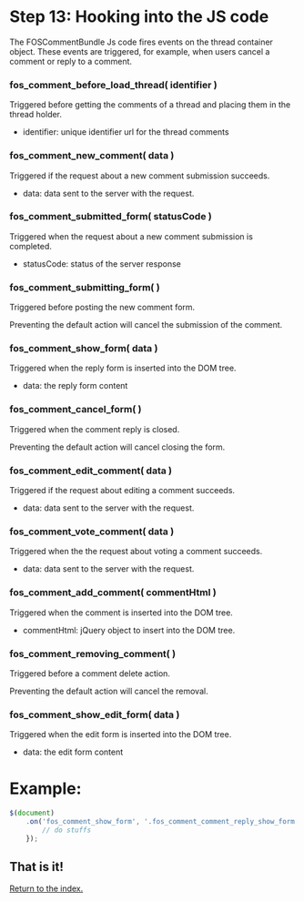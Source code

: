 Step 13: Hooking into the JS code
=================================

The FOSCommentBundle Js code fires events on the thread container object.
These events are triggered, for example, when users cancel a comment or reply to a comment.


### fos_comment_before_load_thread( identifier )

Triggered before getting the comments of a thread and placing them in the thread holder.

- identifier: unique identifier url for the thread comments


### fos_comment_new_comment( data )

Triggered if the request about a new comment submission succeeds.

- data: data sent to the server with the request.


### fos_comment_submitted_form( statusCode )

Triggered when the request about a new comment submission is completed.

 - statusCode: status of the server response


### fos_comment_submitting_form(  )

Triggered before posting the new comment form.

Preventing the default action will cancel the submission of the comment.

### fos_comment_show_form( data )

Triggered when the reply form is inserted into the DOM tree.

 - data: the reply form content


### fos_comment_cancel_form(  )

Triggered when the comment reply is closed.

Preventing the default action will cancel closing the form.

### fos_comment_edit_comment( data )

Triggered if the request about editing a comment succeeds.

 - data: data sent to the server with the request.

### fos_comment_vote_comment( data )

Triggered when the the request about voting a comment succeeds.

 - data: data sent to the server with the request.


### fos_comment_add_comment( commentHtml )

Triggered when the comment is inserted into the DOM tree.

 - commentHtml: jQuery object to insert into the DOM tree.


### fos_comment_removing_comment(  )

Triggered before a comment delete action.

Preventing the default action will cancel the removal.


### fos_comment_show_edit_form( data )

Triggered when the edit form is inserted into the DOM tree.

 - data: the edit form content


Example:
=============================

```js
$(document)
    .on('fos_comment_show_form', '.fos_comment_comment_reply_show_form', function (event, data) {
        // do stuffs
    });
```

## That is it!
[Return to the index.](index.md)
